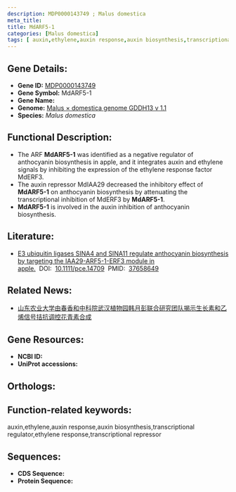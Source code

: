 ```yaml
---
description: MDP0000143749 ; Malus domestica
meta_title:
title: MdARF5-1
categories: [Malus domestica]
tags: [ auxin,ethylene,auxin response,auxin biosynthesis,transcriptional regulator,ethylene response,transcriptional repressor ]
---
```


## Gene Details:
- **Gene ID:**	[MDP0000143749]()
- **Gene Symbol:** MdARF5-1
- **Gene Name:** 
- **Genome:** [Malus × domestica genome GDDH13 v 1.1]()
- **Species:** *Malus domestica*

## Functional Description:
   - The ARF **MdARF5-1** was identified as a negative regulator of anthocyanin biosynthesis in apple, and it integrates auxin and ethylene signals by inhibiting the expression of the ethylene response factor MdERF3.
   - The auxin repressor MdIAA29 decreased the inhibitory effect of **MdARF5-1** on anthocyanin biosynthesis by attenuating the transcriptional inhibition of MdERF3 by **MdARF5-1**.
   - **MdARF5-1** is involved in the auxin inhibition of anthocyanin biosynthesis.

## Literature:
   - [E3 ubiquitin ligases SINA4 and SINA11 regulate anthocyanin biosynthesis by targeting the IAA29-ARF5-1-ERF3 module in apple.]( https://onlinelibrary.wiley.com/doi/full/10.1111/pce.14709)&nbsp;&nbsp;DOI:&nbsp;&nbsp;[10.1111/pce.14709](https://onlinelibrary.wiley.com/doi/full/10.1111/pce.14709)&nbsp;&nbsp;PMID:&nbsp;&nbsp;[37658649](https://pubmed.ncbi.nlm.nih.gov/37658649/)

## Related News:
   - [山东农业大学由春香和中科院武汉植物园韩月彭联合研究团队揭示生长素和乙烯信号拮抗调控花青素合成](https://mp.weixin.qq.com/s?__biz=MzIyOTY2NDYyNQ==&mid=2247581132&idx=4&sn=acc4fa28d11cd1c7e2fd461529d1b15f&chksm=e9c68614b63d539d1f4a6d64d82db13a90ea001b300abba1e7cd2661b2c55b380c614536ec0a&scene=27#wechat_redirect)

## Gene Resources:
- **NCBI ID:** [](https://www.ncbi.nlm.nih.gov/gene/?term=)
- **UniProt accessions:** [](https://www.uniprot.org/uniprotkb//entry)

## Orthologs:

## Function-related keywords:
auxin,ethylene,auxin response,auxin biosynthesis,transcriptional regulator,ethylene response,transcriptional repressor

## Sequences:
- **CDS Sequence:**
- **Protein Sequence:**
